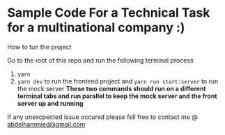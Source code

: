 # Sample Code For a Technical Task for a multinational company :) 

How to tun the project 

Go to the root of this repo and run the following terminal process 

1. ``` yarn ```
2. ``` yarn dev ``` to run the frontend project and ``` yarn run start:server ``` to run the mock server **These two commands should run on a different terminal tabs and run parallel to keep the mock server and the front server up and running** 


If any unexcpected issue occured please fell free to contact me @ abdelhammied@gmail.com
